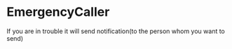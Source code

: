 # EmergencyCaller
If you are in trouble it will send notification(to the person whom you want to send)
